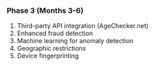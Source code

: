 ### Phase 3 (Months 3-6)

1. Third-party API integration (AgeChecker.net)
2. Enhanced fraud detection
3. Machine learning for anomaly detection
4. Geographic restrictions
5. Device fingerprinting
